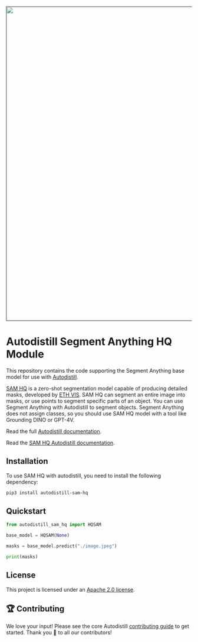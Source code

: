 <div align="center">
  <p>
    <a align="center" href="" target="_blank">
      <img
        width="850"
        src="https://media.roboflow.com/open-source/autodistill/autodistill-banner.png"
      >
    </a>
  </p>
</div>

# Autodistill Segment Anything HQ Module

This repository contains the code supporting the Segment Anything base model for use with [Autodistill](https://github.com/autodistill/autodistill).

[SAM HQ](https://github.com/SysCV/sam-hq) is a zero-shot segmentation model capable of producing detailed masks, developed by [ETH VIS](https://github.com/SysCV). SAM HQ can segment an entire image into masks, or use points to segment specific parts of an object. You can use Segment Anything with Autodistill to segment objects. Segment Anything does not assign classes, so you should use SAM HQ model with a tool like Grounding DINO or GPT-4V.

Read the full [Autodistill documentation](https://autodistill.github.io/autodistill/).

Read the [SAM HQ Autodistill documentation](https://autodistill.github.io/autodistill/base_models/samhq/).

## Installation

To use SAM HQ with autodistill, you need to install the following dependency:

```bash
pip3 install autodistill-sam-hq
```

## Quickstart

```python
from autodistill_sam_hq import HQSAM

base_model = HQSAM(None)

masks = base_model.predict("./image.jpeg")

print(masks)
```

## License

This project is licensed under an [Apache 2.0 license](LICENSE).

## 🏆 Contributing

We love your input! Please see the core Autodistill [contributing guide](https://github.com/autodistill/autodistill/blob/main/CONTRIBUTING.md) to get started. Thank you 🙏 to all our contributors!